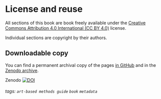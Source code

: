 # License and reuse
All sections of this book are book freely available under the [Creative Commons Attribution 4.0 International (CC BY 4.0)](https://creativecommons.org/licenses/by/4.0/) license.

Individual sections are copyright by their authors.

## Downloadable copy
You can find a permanent archival copy of the pages [in GitHub](https://github.com/ParCos-Project/Using-Arts-based-Methods-in-Science-Communication) and in the [Zenodo archive](https://doi.org/10.5281/zenodo.7276623).

Zenodo [![DOI](https://zenodo.org/badge/DOI/10.5281/zenodo.7276623.svg)](https://doi.org/10.5281/zenodo.7276623)

###### tags: `art-based methods guide` `book` `metadata`